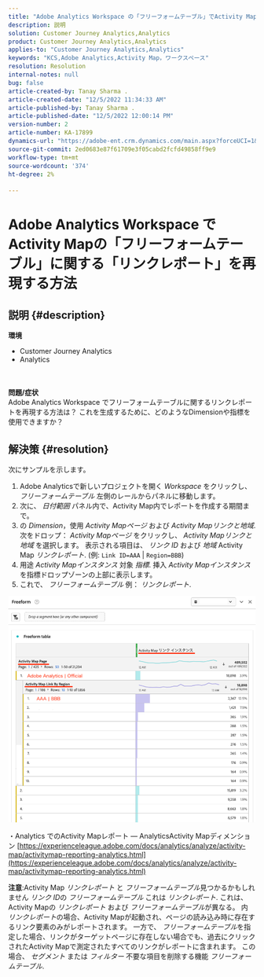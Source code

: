 ```yaml
---
title: "Adobe Analytics Workspace の「フリーフォームテーブル」でActivity Mapの「リンクレポート」を再現する方法"
description: 説明
solution: Customer Journey Analytics,Analytics
product: Customer Journey Analytics,Analytics
applies-to: "Customer Journey Analytics,Analytics"
keywords: "KCS,Adobe Analytics,Activity Map，ワークスペース"
resolution: Resolution
internal-notes: null
bug: false
article-created-by: Tanay Sharma .
article-created-date: "12/5/2022 11:34:33 AM"
article-published-by: Tanay Sharma .
article-published-date: "12/5/2022 12:00:14 PM"
version-number: 2
article-number: KA-17899
dynamics-url: "https://adobe-ent.crm.dynamics.com/main.aspx?forceUCI=1&pagetype=entityrecord&etn=knowledgearticle&id=7bf728c7-9074-ed11-81aa-6045bd006239"
source-git-commit: 2ed0683e87f61709e3f05cabd2fcfd49858ff9e9
workflow-type: tm+mt
source-wordcount: '374'
ht-degree: 2%

---
```


# Adobe Analytics Workspace でActivity Mapの「フリーフォームテーブル」に関する「リンクレポート」を再現する方法

## 説明 {#description}

<b>環境</b>
- Customer Journey Analytics
- Analytics

<br> <br><b>問題/症状</b><br>Adobe Analytics Workspace でフリーフォームテーブルに関するリンクレポートを再現する方法は？ これを生成するために、どのようなDimensionや指標を使用できますか？<br>

## 解決策 {#resolution}


次にサンプルを示します。

1. Adobe Analyticsで新しいプロジェクトを開く *Workspace* をクリックし、 *フリーフォームテーブル* 左側のレールからパネルに移動します。
2. 次に、 *日付範囲* パネル内で、Activity Map内でレポートを作成する期間まで。
3. の *Dimension*，使用 *Activity Mapページ* および *Activity Mapリンクと地域*. 次をドロップ： *Activity Mapページ* をクリックし、 *Activity Mapリンクと地域* を選択します。 表示される項目は、 *リンク ID* および *地域* Activity Map *リンクレポート*. (例: `Link ID=AAA` | `Region=BBB`)
4. 用途 *Activity Mapインスタンス* 対象 *指標*. 挿入 *Activity Mapインスタンス* を指標ドロップゾーンの上部に表示します。
5. これで、 *フリーフォームテーブル* 例： *リンクレポート*.


![](assets/ce099307-8f85-ec11-8d21-0022480855a4.png)

・Analytics でのActivity Mapレポート — AnalyticsActivity Mapディメンション
[https://experienceleague.adobe.com/docs/analytics/analyze/activity-map/activitymap-reporting-analytics.html](https://experienceleague.adobe.com/docs/analytics/analyze/activity-map/activitymap-reporting-analytics.html)

<b>注意</b>:Activity Map *リンクレポート* と *フリーフォームテーブル*&#x200B;見つかるかもしれません *リンク ID*&#x200B;の *フリーフォームテーブル* これは *リンクレポート*. これは、Activity Mapの *リンクレポート* および *フリーフォームテーブル*&#x200B;が異なる。 内 *リンクレポート*&#x200B;の場合、Activity Mapが起動され、ページの読み込み時に存在するリンク要素のみがレポートされます。 一方で、 *フリーフォームテーブル*&#x200B;を指定した場合、リンクがターゲットページに存在しない場合でも、過去にクリックされたActivity Mapで測定されたすべてのリンクがレポートに含まれます。 この場合、 *セグメント* または *フィルター* 不要な項目を削除する機能 *フリーフォームテーブル*.
